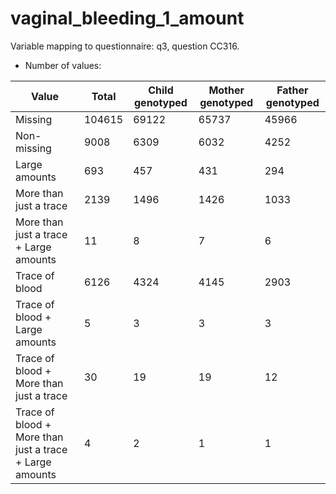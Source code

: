 # vaginal_bleeding_1_amount
Variable mapping to questionnaire: q3, question CC316.
- Number of values:

| Value | Total | Child genotyped | Mother genotyped | Father genotyped |
| ----- | ----- | --------------- | ---------------- | ---------------- |
| Missing | 104615 | 69122 | 65737 | 45966 |
| Non-missing | 9008 | 6309 | 6032 | 4252 |
| Large amounts | 693 | 457 | 431 |294 |
| More than just a trace | 2139 | 1496 | 1426 |1033 |
| More than just a trace + Large amounts | 11 | 8 | 7 |6 |
| Trace of blood | 6126 | 4324 | 4145 |2903 |
| Trace of blood + Large amounts | 5 | 3 | 3 |3 |
| Trace of blood + More than just a trace | 30 | 19 | 19 |12 |
| Trace of blood + More than just a trace + Large amounts | 4 | 2 | 1 |1 |



